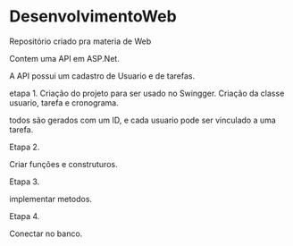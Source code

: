 # DesenvolvimentoWeb
Repositório criado pra materia de Web

Contem uma API em ASP.Net. 

A API possui um cadastro de Usuario e de tarefas.

etapa 1.
Criação do projeto para ser usado no Swingger. 
Criação da classe usuario, tarefa e cronograma.

todos são gerados com um ID, e cada usuario pode ser vinculado a uma tarefa.

Etapa 2.

Criar funções e construturos.

Etapa 3.

implementar metodos.

Etapa 4.

Conectar no banco.
